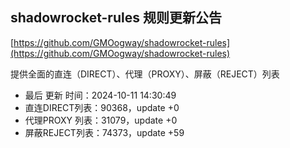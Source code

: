 ## shadowrocket-rules 规则更新公告

[https://github.com/GMOogway/shadowrocket-rules](https://github.com/GMOogway/shadowrocket-rules)

提供全面的直连（DIRECT）、代理（PROXY）、屏蔽（REJECT）列表
- 最后 更新 时间：2024-10-11 14:30:49
- 直连DIRECT列表：90368，update +0
- 代理PROXY 列表：31079，update +0
- 屏蔽REJECT列表：74373，update +59